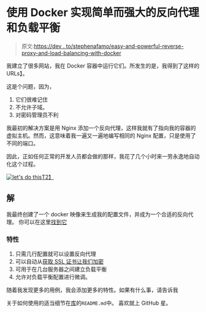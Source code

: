 # 使用 Docker 实现简单而强大的反向代理和负载平衡

> 原文:[https://dev . to/stephenafamo/easy-and-powerful-reverse-proxy-and-load-balancing-with-docker](https://dev.to/stephenafamo/easy-and-powerful-reverse-proxy-and-load-balancing-with-docker)

我建立了很多网站，我在 Docker 容器中运行它们。所发生的是，我得到了这样的 URLs】。

这是个问题，因为，

1.  它们很难记住
2.  不允许子域。
3.  对密码管理员不利

我最初的解决方案是用 Nginx 添加一个反向代理，这样我就有了指向我的容器的虚拟主机。然而，这意味着我一遍又一遍地编写相同的 Nginx 配置，只是使用了不同的端口。

因此，正如任何正常的开发人员都会做的那样，我花了几个小时来一劳永逸地自动化这个过程。

[![let's do this](../Images/a47d75c3d70f497317da2d50a1becca6.png)T2】](https://res.cloudinary.com/practicaldev/image/fetch/s--La_V8E55--/c_limit%2Cf_auto%2Cfl_progressive%2Cq_66%2Cw_880/https://m.popkey.co/bb9661/7MDOG.gif)

## [](#the-solution)解

我最终创建了一个 docker 映像来生成我的配置文件，并成为一个合适的反向代理。
你可以在这里[找到它](https://github.com/stephenafamo/docker-nginx-auto-proxy)

### [](#features)特性

1.  只需几行配置就可以设置反向代理
2.  可以自动从[获取 SSL 证书让我们加密](https://letsencrypt.org/)
3.  可用于在几台服务器之间建立负载平衡
4.  允许对负载平衡配置进行微调。

随着我发现更多的用例，我会添加更多的特性。如果有什么事，请告诉我

关于如何使用的适当细节在[库](https://github.com/stephenafamo/docker-nginx-auto-proxy)的`README.md`中。
喜欢就上 GitHub 星。